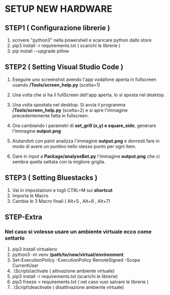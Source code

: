 # SETUP NEW HARDWARE

## STEP1 ( Configurazione librerie )

1. scrivere "python3" nella powershell e scaricare python dallo store
2. pip3 install -r requirements.txt       ( scarichi le librerie )
3. pip install --upgrade pillow  


## STEP2 ( Setting Visual Studio Code )

1. Eseguire uno screenshot avendo l'app vodafone aperta in fullscreen usando **/Tools/screen_help.py** (scelta=1)

2. Una volta che si ha il fullScreen dell'app aperta, lo si sposta nel desktop.

3. Una volta spostata nel desktop. Si avvia il programma **/Tools/screen_help.py** (scelta=2) e si apre l'immagine precedentemente fatta
in fullscreen.

4. Ora cambiando i parametri di **set_grill (x,y) e square_side**, generare l'immagine **output.png**

5. Aiutandoti con paint analizza l'immagine **output.png** e dovresti fare in modo di avere un puntino nello stesso punto per ogni item.

6. Dare in input a **Package/analyseBot.py** l'immagine **output.png** che ci sembra quella settata con la migliore griglia.



## STEP3 ( Setting Bluestacks )

1. Vai in impostazioni e togli CTRL+M sui **shortcut**
2. Importa le Macro
3. Cambia le 3 Macro finali ( Alt+5  , Alt+6 , Alt+7)


## STEP-Extra

### Nel caso si volesse usare un ambiente virtuale ecco come settarlo

1. pip3 install virtualenv
2. python3 -m venv __/path/to/new/virtual/environment__
3. Set-ExecutionPolicy -ExecutionPolicy RemoteSigned -Scope CurrentUser
4. .\Scripts\activate       ( attivazione ambiente virtuale)
5. pip3 install -r requirements.txt     (scarichi le librerie)
6. pip3 freeze > requirements.txt  ( nel caso vuoi salvare le librerie )
7. .\Script\deactivate   ( disattivazione ambiente virtuale)


